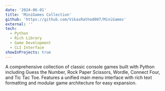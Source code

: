 ```yaml
---
date: '2024-06-01'
title: 'MiniGames Collection'
github: 'https://github.com/VikasRathod007/MiniGames'
external: ''
tech:
  - Python
  - Rich Library
  - Game Development
  - CLI Interface
showInProjects: true
---
```


A comprehensive collection of classic console games built with Python including Guess the Number, Rock Paper Scissors, Wordle, Connect Four, and Tic Tac Toe. Features a unified main menu interface with rich text formatting and modular game architecture for easy expansion.
